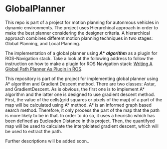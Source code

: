 # GlobalPlanner

This repo is part of a project for motion planning for autonmous vehicles in dynamic environments. The project uses Hierarchical approach in order to make the best planner considering the designer criteria.
A hierarchical approach combines different motion planning techniques in two stages: Global Planning, and Local Planning. 

The implementation of a global planner using __*A** *algorithm*__ as a plugin for ROS-Navigation stack.
Take a look at the following address to follow the instruction on how to make a plugin for ROS Navigation stack:
 <a target="_blank" href="http://wiki.ros.org/navigation/Tutorials/Writing%20A%20Global%20Path%20Planner%20As%20Plugin%20in%20ROS">Writing A Global Path Planner As Plugin in ROS</a>.
 
This repository is part of the project for implementing global planner using A* algorithm and Gradient Descent method. 
There are two classes: Astar, and GradientDescent. As is obvious, the first one is to implement A* algorithm and the latter one is designed to use gradient descent method.
First, the value of the cells(grid squares or pixels of the map) of a part of the map will be calculated using A* method. A* is an informed graph based search method. Therefore, it only process the part of the map that the path is more likely to be in that. In order to do so, it uses a heuristic which has been defined as Eucleaden Distance in this project. Then, the quantifyed map will be used to calculate the interplolated gradient descent, which will be used to extract the path.


Further descriptions will be added soon..
